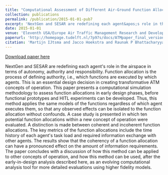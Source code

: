 ```yaml
---
title: "Computational Assessment of Different Air-Ground Function Allocations"
collection: publications
permalink: /publication/2015-01-01-pub7
excerpt: 'NextGen and SESAR are redefining each agent&apos;s role in the airspace in terms of autonomy, authority and responsibility. Function allocation is the process of defining authority, i.e., which functions are executed by which agents. This is an essential design decision in creating transformative ATM concepts of operation. This paper presents a computational simulation methodology to assess function allocations in early design phases, before functional prototypes and HITL experiments can be developed. Thus, this method applies the same models of the functions regardless of which agent executes them, so that any observed effects can be isolated to the function allocation without confounds. A case study is presented in which ten potential function allocations within a new concept of operation were evaluated. A distinction is made between coherent and incoherent function allocations. The key metrics of the function allocations include the time history of each agent&apos;s task load and required information exchange with other agents. The results show that the coherency of a function allocation can have a pronounced effect on the amount of information requirements. The paper concludes with a discussion of how this method can be applied to other concepts of operation, and how this method can be used, after the early-in-design analysis described here, as an evolving computational analysis tool for more detailed evaluations using higher fidelity models.'
date: 2015-01-01
venue: 'Eleventh USA/Europe Air Traffic Management Research and Development Seminar'
paperurl: 'http://homepage.tudelft.nl/7p97s/docs/ATMpaper_final_version.pdf'
citation: 'Martijn IJtsma and Jacco Hoekstra and Raunak P Bhattacharyya and Amy Pritchett (2015). Computational Assessment of Different Air-Ground Function Allocations. In Eleventh USA/Europe Air Traffic Management Research and Development Seminar'
---
```


<a href='http://homepage.tudelft.nl/7p97s/docs/ATMpaper_final_version.pdf'>Download paper here</a>

NextGen and SESAR are redefining each agent&apos;s role in the airspace in terms of autonomy, authority and responsibility. Function allocation is the process of defining authority, i.e., which functions are executed by which agents. This is an essential design decision in creating transformative ATM concepts of operation. This paper presents a computational simulation methodology to assess function allocations in early design phases, before functional prototypes and HITL experiments can be developed. Thus, this method applies the same models of the functions regardless of which agent executes them, so that any observed effects can be isolated to the function allocation without confounds. A case study is presented in which ten potential function allocations within a new concept of operation were evaluated. A distinction is made between coherent and incoherent function allocations. The key metrics of the function allocations include the time history of each agent&apos;s task load and required information exchange with other agents. The results show that the coherency of a function allocation can have a pronounced effect on the amount of information requirements. The paper concludes with a discussion of how this method can be applied to other concepts of operation, and how this method can be used, after the early-in-design analysis described here, as an evolving computational analysis tool for more detailed evaluations using higher fidelity models.
